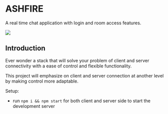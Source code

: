 # ASHFIRE
A real time chat application with login and room access features.

<img src="client/Ashfire">



## Introduction
Ever wonder a stack that will solve your problem of client and server connectivity with a ease of control and flexible functionality.

This project will emphasize on client and server connection at another level by making control more adaptable.

Setup:
- run ```npm i && npm start``` for both client and server side to start the development server
